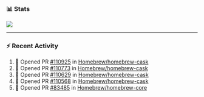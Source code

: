 ### :bar_chart: Stats

<a href="#">
  <img align="center" src="https://github-readme-stats.vercel.app/api?username=tuzi3040&show_icons=true&theme=dark" />
</a>

---

### :zap: Recent Activity

<!--START_SECTION:activity-->
1. 💪 Opened PR [#110925](https://github.com/Homebrew/homebrew-cask/pull/110925) in [Homebrew/homebrew-cask](https://github.com/Homebrew/homebrew-cask)
2. 💪 Opened PR [#110773](https://github.com/Homebrew/homebrew-cask/pull/110773) in [Homebrew/homebrew-cask](https://github.com/Homebrew/homebrew-cask)
3. 💪 Opened PR [#110629](https://github.com/Homebrew/homebrew-cask/pull/110629) in [Homebrew/homebrew-cask](https://github.com/Homebrew/homebrew-cask)
4. 💪 Opened PR [#110568](https://github.com/Homebrew/homebrew-cask/pull/110568) in [Homebrew/homebrew-cask](https://github.com/Homebrew/homebrew-cask)
5. 💪 Opened PR [#83485](https://github.com/Homebrew/homebrew-core/pull/83485) in [Homebrew/homebrew-core](https://github.com/Homebrew/homebrew-core)
<!--END_SECTION:activity-->
